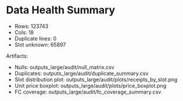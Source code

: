 # Data Health Summary

- Rows: 123743
- Cols: 18
- Duplicate lines: 0
- Slot unknown: 65897

Artifacts:
- Nulls: outputs_large/audit/null_matrix.csv
- Duplicates: outputs_large/audit/duplicate_summary.csv
- Slot distribution plot: outputs_large/audit/plots/receipts_by_slot.png
- Unit price boxplot: outputs_large/audit/plots/price_boxplot.png
- FC coverage: outputs_large/audit/fc_coverage_summary.csv
